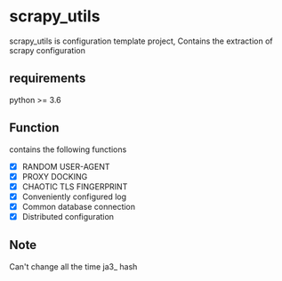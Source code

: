 # scrapy_utils

scrapy_utils is configuration template project, Contains the extraction of scrapy configuration

## requirements

python >= 3.6

## Function

contains the following functions

- [x] RANDOM USER-AGENT
- [x] PROXY DOCKING
- [x] CHAOTIC TLS FINGERPRINT
- [x] Conveniently configured log
- [x] Common database connection
- [x] Distributed configuration

## Note

Can't change all the time ja3\_ hash

